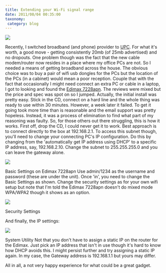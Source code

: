```yaml
---
title: Extending your Wi-Fi signal range
date: 2011/08/04 00:35:00
taxonomy: 
 category: blog 
---
```


![](http://ecx.images-amazon.com/images/I/31qVxXUcSsL._SL500_AA300_.jpg)

Recently, I switched broadband (and phone) provider to [UPC](http://www.upc.ie/broadband/twentyfive/). For what it's worth, a good move - getting consistently 20mb (of 25mb advertised) and no dropouts. One problem though was the fact that the new cable modem/router now resides in a place where my office PCs are not. So I needed a means of getting broadband across the house. The obvious choice was to buy a pair of wifi usb dongles for the PCs but the location of the PCs (in a cabinet) would mean a poor reception. Couple that with the fact that occasionally I might need connect an extra PC or cable in a laptop, I got to looking and found the [Edimax 7228apn](http://www.amazon.co.uk/Edimax-EW-7228APN-150mbps-Extender-5-Port/dp/B004JV42A0/ref=sr_1_1?ie=UTF8&qid=1312416278&sr=8-1).
The reviews were mixed but the price and spec was spot on so I jumped. Actually, the initial install was pretty easy. Stick in the CD, connect on a hard line and the whole thing was ready to use within 30 minutes.
However, a week later it failed. To get it going took more time than is reasonable and the email support was pretty hopeless. Instead, it was a process of elimination to find what part of my reasoning was faulty.
So, for those others out there struggling, this is how it works. First off, drop the CD, I could never get it to work. Best approach is to connect directly to the box at 192.168.2.1. To access this subnet though, you'll need to change your connecting PC's IP configuration. Do this by changing from the 'automatically get IP address using DHCP' to a specific IP address, say, 192.168.2.10. Change the subnet to 255.255.255.0 and you can leave the gateway alone.


![](http://3.bp.blogspot.com/-iikIfh-kqGE/TjnnsYgtitI/AAAAAAABmc0/kRYTPCqdhWc/s320/Screen+Shot+2011-08-04+at+01.27.49.png)

Basic Settings on Edimax 7228apn
Use admin/1234 as the username and password (these are under the unit). Once 'in', you need to change the Basic Settings as shown. Change the security settings as for your own wifi setup but note that I'm told the Edimax 7228apn doesn't do mixed mode WPA/WPA2 though it shows as an option.


![](http://3.bp.blogspot.com/-G4WLa2WWmbI/TjnoLeoqRxI/AAAAAAABmc4/ZFar2uRW8fc/s320/Screen+Shot+2011-08-04+at+01.29.31.png)

Security Settings

And finally, the IP settings:

![](http://2.bp.blogspot.com/-jx3djYweO9Y/TjnoZ93sUXI/AAAAAAABmc8/fZSgotWNsuo/s320/Screen+Shot+2011-08-04+at+01.31.13.png)

System Utility
Not that you don't have to assign a static IP on the router for the Edimax. Just pick an IP address that isn't in use though it's hard to know how DHCP avoids this. I might persist further and try assigning a static IP again. In my case, the Gateway address is 192.168.1.1 but yours may differ.

All in all, a not very happy experience for what could be a great gadget.


